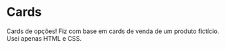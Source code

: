 # Cards
Cards de opções! Fiz com base em cards de venda de um produto fictício.
Usei apenas HTML e CSS.
